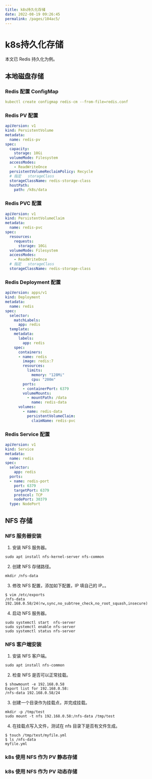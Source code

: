 ```yaml
---
title: k8s持久化存储
date: 2022-08-19 09:26:45
permalink: /pages/104ac5/
---
```


# k8s持久化存储

本文已 Redis 持久化为例。

## 本地磁盘存储

### Redis 配置 ConfigMap

```yaml
kubectl create configmap redis-cm --from-file=redis.conf
```

### Redis PV 配置

```yaml
apiVersion: v1
kind: PersistentVolume
metadata:
  name: redis-pv
spec:
  capacity:
    storage: 10Gi
  volumeMode: Filesystem
  accessModes:
    - ReadWriteOnce
  persistentVolumeReclaimPolicy: Recycle
  # 指定   storageClass
  storageClassName: redis-storage-class
  hostPath:
    path: /k8s/data
```



### Redis PVC 配置

```yaml
apiVersion: v1
kind: PersistentVolumeClaim
metadata:
  name: redis-pvc
spec:
  resources:
    requests:
      storage: 10Gi
  volumeMode: Filesystem
  accessModes:
    - ReadWriteOnce
  # 指定   storageClass
  storageClassName: redis-storage-class
```



### Redis Deployment 配置

```yaml
apiVersion: apps/v1
kind: Deployment
metadata:
  name: redis
spec:
  selector:
    matchLabels:
      app: redis
  template:
    metadata:
      labels:
        app: redis
    spec:
      containers:
      - name: redis
        image: redis:7
        resources:
          limits:
            memory: "128Mi"
            cpu: "200m"
        ports:
        - containerPort: 6379
        volumeMounts:
          - mountPath: /data
            name: redis-data
      volumes:
        - name: redis-data
          persistentVolumeClaim:
            claimName: redis-pvc
```



### Redis Service 配置

```yaml
apiVersion: v1
kind: Service
metadata:
  name: redis
spec:
  selector:
    app: redis
  ports:
  - name: redis-port
    port: 6379
    targetPort: 6379
    protocol: TCP 
    nodePort: 30379
  type: NodePort
```





## NFS 存储

### NFS 服务器安装

1. 安装 NFS 服务器。

```shell
sudo apt install nfs-kernel-server nfs-common
```

2. 创建 NFS 存储路径。

```SHELL
mkdir /nfs-data
```

3. 修改 NFS 配置，添加如下配置，IP 填自己的 IP。。

```SHELL
$ vim /etc/exports 
/nfs-data 192.168.0.58/24(rw,sync,no_subtree_check,no_root_squash,insecure)
```

4. 启动 NFS 服务器。

```SHELL
sudo systemctl start  nfs-server
sudo systemctl enable nfs-server
sudo systemctl status nfs-server
```

### NFS 客户端安装

1. 安装 NFS 客户端。

```SHELL
sudo apt install nfs-common
```

2. 检查 NFS 是否可以正常挂载。

```SHELL
$ showmount -e 192.168.0.58
Export list for 192.168.0.58:
/nfs-data 192.168.0.58/24
```

3. 创建一个目录作为挂载点，并完成挂载。

```
mkdir -p /tmp/test
sudo mount -t nfs 192.168.0.58:/nfs-data /tmp/test
```

4. 在挂载点写入文件，测试在 nfs 目录下是否有文件生成。

```SHELL
$ touch /tmp/test/myfile.yml
$ ls /nfs-data
myfile.yml
```

### k8s 使用 NFS 作为 PV 静态存储



### k8s 使用 NFS 作为 PV 动态存储

